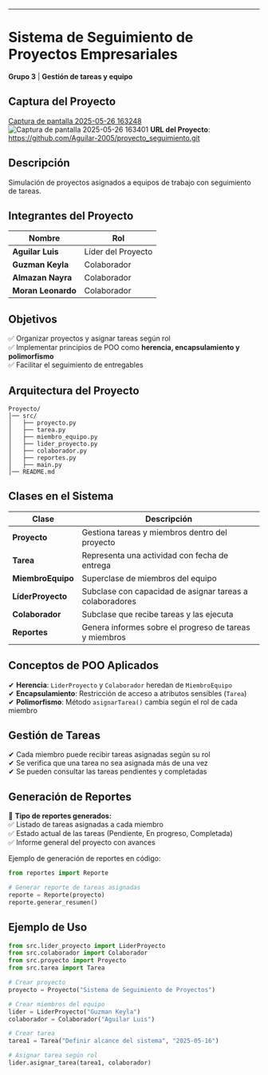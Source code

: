 ---
# **Sistema de Seguimiento de Proyectos Empresariales**  
**Grupo 3** | **Gestión de tareas y equipo**  

##  **Captura del Proyecto**
[Captura de pantalla 2025-05-26 163248](https://github.com/user-attachments/assets/51ba54a7-0752-44df-83ff-f4155da3aeed)
![Captura de pantalla 2025-05-26 163401](https://github.com/user-attachments/assets/c847b9ae-2c7b-4385-b50a-3086366e2be2)
**URL del Proyecto**: 
https://github.com/Aguilar-2005/proyecto_seguimiento.git
## **Descripción**  
Simulación de proyectos asignados a equipos de trabajo con seguimiento 
de tareas. 

## **Integrantes del Proyecto**  
| Nombre               | Rol                 |
|----------------------|---------------------|
| **Aguilar Luis**     | Líder del Proyecto  |
| **Guzman Keyla**     | Colaborador         |
| **Almazan Nayra**    | Colaborador         |
| **Moran Leonardo**   | Colaborador         |

## **Objetivos**  
✅ Organizar proyectos y asignar tareas según rol  
✅ Implementar principios de POO como **herencia, encapsulamiento y polimorfismo**  
✅ Facilitar el seguimiento de entregables  

## **Arquitectura del Proyecto**  
```
Proyecto/
│── src/
│   ├── proyecto.py
│   ├── tarea.py
│   ├── miembro_equipo.py
│   ├── lider_proyecto.py
│   ├── colaborador.py
│   ├── reportes.py
│   ├── main.py
│── README.md
```

## **Clases en el Sistema**  
| Clase             | Descripción |
|------------------|------------|
| **Proyecto**     | Gestiona tareas y miembros dentro del proyecto |
| **Tarea**       | Representa una actividad con fecha de entrega |
| **MiembroEquipo** | Superclase de miembros del equipo |
| **LíderProyecto** | Subclase con capacidad de asignar tareas a colaboradores |
| **Colaborador** | Subclase que recibe tareas y las ejecuta |
| **Reportes** | Genera informes sobre el progreso de tareas y miembros |

## **Conceptos de POO Aplicados**  
✔ **Herencia**: `LiderProyecto` y `Colaborador` heredan de `MiembroEquipo`  
✔ **Encapsulamiento**: Restricción de acceso a atributos sensibles (`Tarea`)  
✔ **Polimorfismo**: Método `asignarTarea()` cambia según el rol de cada miembro  

## **Gestión de Tareas**  
✔ Cada miembro puede recibir tareas asignadas según su rol  
✔ Se verifica que una tarea no sea asignada más de una vez  
✔ Se pueden consultar las tareas pendientes y completadas  

## **Generación de Reportes**  
🔹 **Tipo de reportes generados:**  
✅ Listado de tareas asignadas a cada miembro  
✅ Estado actual de las tareas (Pendiente, En progreso, Completada)  
✅ Informe general del proyecto con avances  

Ejemplo de generación de reportes en código:  
```python
from reportes import Reporte

# Generar reporte de tareas asignadas
reporte = Reporte(proyecto)
reporte.generar_resumen()
```

## **Ejemplo de Uso**  
```python
from src.lider_proyecto import LiderProyecto
from src.colaborador import Colaborador
from src.proyecto import Proyecto
from src.tarea import Tarea

# Crear proyecto
proyecto = Proyecto("Sistema de Seguimiento de Proyectos")

# Crear miembros del equipo
lider = LiderProyecto("Guzman Keyla")
colaborador = Colaborador("Aguilar Luis")

# Crear tarea
tarea1 = Tarea("Definir alcance del sistema", "2025-05-16")

# Asignar tarea según rol
lider.asignar_tarea(tarea1, colaborador)
```
